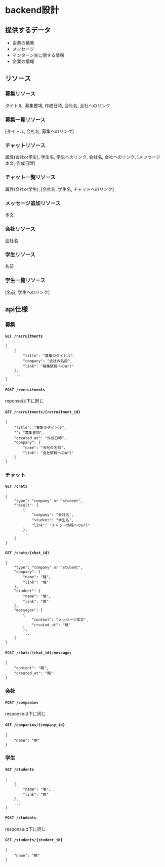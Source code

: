 # backend設計

## 提供するデータ
- 企業の募集
- メッセージ
- インターン生に関する情報
- 企業の情報

## リソース
### 募集リソース
タイトル, 募集要項, 作成日時, 会社名, 会社へのリンク
### 募集一覧リソース
[タイトル, 会社名, 募集へのリンク]

### チャットリソース
属性(会社or学生), 学生名, 学生へのリンク, 会社名, 会社へのリンク, [メッセージ本文, 作成日時]

### チャット一覧リソース
属性(会社or学生), [会社名, 学生名, チャットへのリンク]

### メッセージ追加リソース
本文

### 会社リソース
会社名
### 学生リソース
名前
### 学生一覧リソース
[名前, 学生へのリンク]

## api仕様
### 募集
#### `GET /recruitments`
```
[
    {
        "title": "募集のタイトル",
        "company": "会社の名前",
        "link": "募集情報へのurl"
    },
    ...
]
```
#### `POST /recruitments`
reponseは下に同じ
#### `GET /recruitments/{recruitment_id}`
```
{
    "title": "募集のタイトル",
    "": "募集要項",
    "created_at": "作成日時",
    "company": {
        "name": "会社の名前",
        "link": "会社情報へのurl"
    }
}
```

### チャット
#### `GET /chats`
```
{
    "type": "company" or "student",
    "result": [
        {
            "company": "会社名",
            "student": "学生名",
            "link": "チャット情報へのurl"
        },
        ...
    ]
}
```
#### `GET /chats/{chat_id}`
```
{
    "type": "company" or "student",
    "company": {
        "name": "略",
        "link": "略"
    }, 
    "student": {
        "name": "略",
        "link": "略"
    },
    "messages": [
        {
            "content": "メッセージ本文",
            "created_at": "略"
        },
        ...
    ]
}
```
#### `POST /chats/{chat_id}/messages`
```
{
    "content": "略",
    "created_at": "略"
}
```

### 会社
#### `POST /companies`
responseは下に同じ
#### `GET /companies/{company_id}`
```
{
    "name": "略"
}
```

### 学生
#### `GET /students`
```
[
    {
        "name": "略",
        "link": "略"
    },
    ...
]
```
#### `POST /students`
responseは下に同じ
#### `GET /students/{student_id}`
```
{
    "name": "略"
}
```
